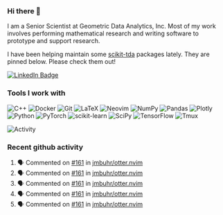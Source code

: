 ### Hi there 👋

I am a Senior Scientist at Geometric Data Analytics, Inc. Most of my work involves
performing mathematical research and writing software to prototype and support
research. 

I have been helping maintain some [scikit-tda](https://docs.scikit-tda.org) packages lately. 
They are pinned below. Please check them out!

<div id="badges">
  <a href="https://www.linkedin.com/in/michael-catanzaro-a8335547">
    <img src="https://img.shields.io/badge/LinkedIn-blue?style=for-the-badge&logo=linkedin&logoColor=white" alt="LinkedIn Badge"/>
  </a>
</div>


### Tools I work with

![C++](https://img.shields.io/badge/c++-%2300599C.svg?style=for-the-badge&logo=c%2B%2B&logoColor=white)
![Docker](https://img.shields.io/badge/Docker-2CA5E0?style=for-the-badge&logo=docker&logoColor=white)
![Git](https://img.shields.io/badge/GIT-E44C30?style=for-the-badge&logo=git&logoColor=white)
![LaTeX](https://img.shields.io/badge/latex-%23008080.svg?style=for-the-badge&logo=latex&logoColor=white)
![Neovim](https://img.shields.io/badge/NeoVim-%2357A143.svg?&style=for-the-badge&logo=neovim&logoColor=white)
![NumPy](https://img.shields.io/badge/numpy-%23013243.svg?style=for-the-badge&logo=numpy&logoColor=white)
![Pandas](https://img.shields.io/badge/pandas-%23150458.svg?style=for-the-badge&logo=pandas&logoColor=white)
![Plotly](https://img.shields.io/badge/Plotly-%233F4F75.svg?style=for-the-badge&logo=plotly&logoColor=white)
![Python](https://img.shields.io/badge/python-3670A0?style=for-the-badge&logo=python&logoColor=ffdd54)
![PyTorch](https://img.shields.io/badge/PyTorch-%23EE4C2C.svg?style=for-the-badge&logo=PyTorch&logoColor=white)
![scikit-learn](https://img.shields.io/badge/scikit--learn-%23F7931E.svg?style=for-the-badge&logo=scikit-learn&logoColor=white)
![SciPy](https://img.shields.io/badge/SciPy-%230C55A5.svg?style=for-the-badge&logo=scipy&logoColor=%white)
![TensorFlow](https://img.shields.io/badge/TensorFlow-%23FF6F00.svg?style=for-the-badge&logo=TensorFlow&logoColor=white)
![Tmux](https://img.shields.io/badge/tmux-1BB91F?style=for-the-badge&logo=tmux&logoColor=white)

![Activity](https://github-readme-activity-graph.vercel.app/graph?username=catanzaromj&theme=github)

### Recent github activity

<!--START_SECTION:activity-->
1. 🗣 Commented on [#161](https://github.com/jmbuhr/otter.nvim/issues/161#issuecomment-2218764201) in [jmbuhr/otter.nvim](https://github.com/jmbuhr/otter.nvim)
2. 🗣 Commented on [#161](https://github.com/jmbuhr/otter.nvim/issues/161#issuecomment-2218763171) in [jmbuhr/otter.nvim](https://github.com/jmbuhr/otter.nvim)
3. 🗣 Commented on [#161](https://github.com/jmbuhr/otter.nvim/issues/161#issuecomment-2218746953) in [jmbuhr/otter.nvim](https://github.com/jmbuhr/otter.nvim)
4. 🗣 Commented on [#161](https://github.com/jmbuhr/otter.nvim/issues/161#issuecomment-2218715408) in [jmbuhr/otter.nvim](https://github.com/jmbuhr/otter.nvim)
5. 🗣 Commented on [#161](https://github.com/jmbuhr/otter.nvim/issues/161#issuecomment-2218697582) in [jmbuhr/otter.nvim](https://github.com/jmbuhr/otter.nvim)
<!--END_SECTION:activity-->
